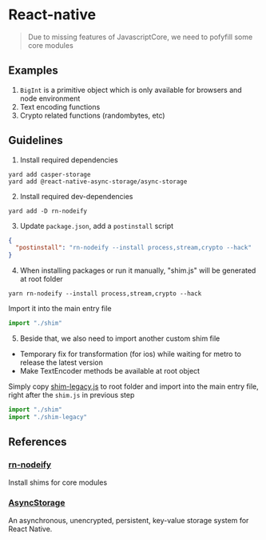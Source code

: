 # React-native
> Due to missing features of JavascriptCore, we need to pofyfill some core modules

## Examples
1. `BigInt` is a primitive object which is only available for browsers and node environment
2. Text encoding functions
3. Crypto related functions (randombytes, etc)

## Guidelines

1. Install required dependencies
```
yard add casper-storage
yard add @react-native-async-storage/async-storage
```

2. Install required dev-dependencies
```
yard add -D rn-nodeify
```

3. Update `package.json`, add a `postinstall` script
```json
{
  "postinstall": "rn-nodeify --install process,stream,crypto --hack"
}
```

4. When installing packages or run it manually, "shim.js" will be generated at root folder

```
yarn rn-nodeify --install process,stream,crypto --hack
```

Import it into the main entry file

```javascript
import "./shim"
```

5. Beside that, we also need to import another custom shim file

- Temporary fix for transformation (for ios) while waiting for metro to release the latest version
- Make TextEncoder methods be available at root object

Simply copy [shim-legacy.js](https://github.com/CasperDash/casper-storage/blob/master/supports/react-native/shim.js) to root folder and import into the main entry file, right after the `shim.js` in previous step

```javascript
import "./shim"
import "./shim-legacy"
```

## References

### [rn-nodeify](https://github.com/tradle/rn-nodeify)
Install shims for core modules

### [AsyncStorage](https://github.com/react-native-async-storage/async-storage)
An asynchronous, unencrypted, persistent, key-value storage system for React Native.
